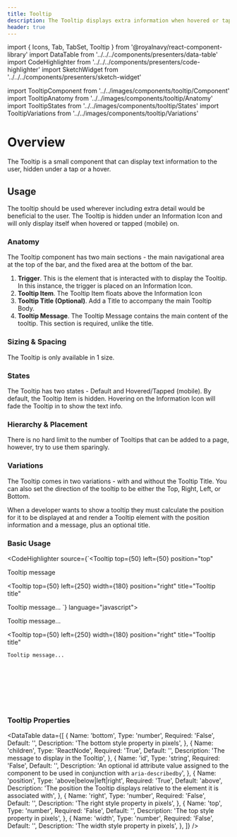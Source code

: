 ```yaml
---
title: Tooltip
description: The Tooltip displays extra information when hovered or tapped on.
header: true
---
```


import { Icons, Tab, TabSet, Tooltip } from '@royalnavy/react-component-library'
import DataTable from '../../../components/presenters/data-table'
import CodeHighlighter from '../../../components/presenters/code-highlighter'
import SketchWidget from '../../../components/presenters/sketch-widget'

import TooltipComponent from '../../images/components/tooltip/Component'
import TooltipAnatomy from '../../images/components/tooltip/Anatomy'
import TooltipStates from '../../images/components/tooltip/States'
import TooltipVariations from '../../images/components/tooltip/Variations'

# Overview
The Tooltip is a small component that can display text information to the user, hidden under a tap or a hover.

<TooltipComponent />

## Usage
The tooltip should be used wherever including extra detail would be beneficial to the user. The Tooltip is hidden under an Information Icon and will only display itself when hovered or tapped (mobile) on.

<TabSet>

<Tab title="Design">

<SketchWidget name="Tooltip" href="/design-system.sketch" />

  ### Anatomy
  <TooltipAnatomy />

  The Tooltip component has two main sections - the main navigational area at the top of the bar, and the fixed area at the bottom of the bar.

  1. **Trigger**. This is the element that is interacted with to display the Tooltip. In this instance, the trigger is placed on an Information Icon.
  2. **Tooltip Item**. The Tooltip Item floats above the Information Icon 
  3. **Tooltip Title (Optional)**. Add a Title to accompany the main Tooltip Body.
  4. **Tooltip Message**. The Tooltip Message contains the main content of the tooltip. This section is required, unlike the title.

  
### Sizing & Spacing
The Tooltip is only available in 1 size. 

### States
<TooltipStates />

The Tooltip has two states - Default and Hovered/Tapped (mobile). By default, the Tooltip Item is hidden. Hovering on the Information Icon will fade the Tooltip in to show the text info.

### Hierarchy & Placement
There is no hard limit to the number of Tooltips that can be added to a page, however, try to use them sparingly.

### Variations

<TooltipVariations />
The Tooltip comes in two variations - with and without the Tooltip Title. You can also set the direction of the tooltip to be either the Top, Right, Left, or Bottom.

</Tab>


<Tab title="Develop">

When a developer wants to show a tooltip they must calculate the position for it to be displayed at and render a Tooltip element with the position information and a message, plus an optional title.

### Basic Usage
<CodeHighlighter source={`<Tooltip
  top={50}
  left={50}
  position="top"
>
  Tooltip message
</Tooltip>
  
<Tooltip
  top={50}
  left={250}
  width={180}
  position="right"
  title="Tooltip title"
>
  Tooltip message...
</Tooltip>`} language="javascript">
  <div style="position: relative; height: 200px;">
    <Tooltip
      top={50}
      left={50}
      position="above"
    >
      Tooltip message...
    </Tooltip>

  <Tooltip
    top={50}
    left={250}
    width={180}
    position="right"
    title="Tooltip title"
  >
    Tooltip message...
  </Tooltip>
  </div>
</CodeHighlighter>

### Tooltip Properties
<DataTable data={[
  {
    Name: 'bottom',
    Type: 'number',
    Required: 'False',
    Default: '',
    Description: 'The bottom style property in pixels',
  },
  {
    Name: 'children',
    Type: 'ReactNode',
    Required: 'True',
    Default: '',
    Description: 'The message to display in the Tooltip',
  },
  {
    Name: 'id',
    Type: 'string',
    Required: 'False',
    Default: '',
    Description: 'An optional id attribute value assigned to the component to be used in conjunction with `aria-describedby`',
  },
  {
    Name: 'position',
    Type: 'above|below|left|right',
    Required: 'True',
    Default: 'above',
    Description: 'The position the Tooltip displays relative to the element it is associated with',
  },
  {
    Name: 'right',
    Type: 'number',
    Required: 'False',
    Default: '',
    Description: 'The right style property in pixels',
  },
  {
    Name: 'top',
    Type: 'number',
    Required: 'False',
    Default: '',
    Description: 'The top style property in pixels',
  },
  {
    Name: 'width',
    Type: 'number',
    Required: 'False',
    Default: '',
    Description: 'The width style property in pixels',
  },
]} />
</Tab>
</TabSet>
